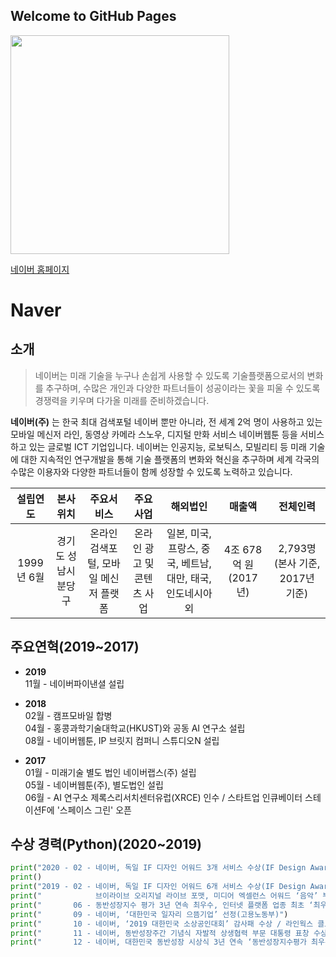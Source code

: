 ## Welcome to GitHub Pages

<img src="http://blogfiles.naver.net/MjAyMDA0MDNfMjkz/MDAxNTg1ODg4ODI2OTgy.cWIq1TEifAZ-GHZdagnnw5sx626Ka2GCJ-apsRedBlog.ubAfurSOaFWerQxbn69ndQ4Q4HD6l5oUXrW_vW-h0tsg.PNG.leeon715/6.png" width="350" height="350">

[네이버 홈페이지](https://www.naver.com/ "네이버 홈페이지")  
# Naver 
## 소개  
> 네이버는 미래 기술을 누구나 손쉽게 사용할 수 있도록 기술플랫폼으로서의 변화를 추구하며,
수많은 개인과 다양한 파트너들이 성공이라는 꽃을 피울 수 있도록 경쟁력을 키우며 다가올 미래를 준비하겠습니다.  

**네이버(주)** 는 한국 최대 검색포털 네이버 뿐만 아니라, 전 세계 2억 명이 사용하고 있는 모바일 메신저 라인, 동영상 카메라 스노우, 디지털 만화 서비스 네이버웹툰 등을 서비스하고 있는 글로벌 ICT 기업입니다. 네이버는 인공지능, 로보틱스, 모빌리티 등 미래 기술에 대한 지속적인 연구개발을 통해 기술 플랫폼의 변화와 혁신을 추구하며 세계 각국의 수많은 이용자와 다양한 파트너들이 함께 성장할 수 있도록 노력하고 있습니다.

| 설립연도 | 본사 위치 | 주요서비스 | 주요사업 | 해외법인 | 매출액 | 전체인력 |
| :----: | :----: | :----: | :----: | :----: | :----: | :----: |
| 1999년 6월 | 경기도 성남시 분당구 | 온라인 검색포털, 모바일 메신저 플랫폼| 온라인 광고 및 콘텐츠 사업 | 일본, 미국, 프랑스, 중국, 베트남, 대만, 태국, 인도네시아 외 | 4조 678억 원 (2017년) | 2,793명 (본사 기준, 2017년 기준) |


## 주요연혁(2019~2017)
* **2019**  
11월 - 네이버파이낸셜 설립

* **2018**  
02월 - 캠프모바일 합병  
04월 - 홍콩과학기술대학교(HKUST)와 공동 AI 연구소 설립  
08월 - 네이버웹툰, IP 브릿지 컴퍼니 스튜디오N 설립

* **2017**  
01월 - 미래기술 별도 법인 네이버랩스(주) 설립  
05월 - 네이버웹툰(주), 별도법인 설립  
06월 - AI 연구소 제록스리서치센터유럽(XRCE) 인수 / 스타트업 인큐베이터 스테이션F에 '스페이스 그린' 오픈


## 수상 경력(Python)(2020~2019)
```python
print("2020 - 02 - 네이버, 독일 IF 디자인 어워드 3개 서비스 수상(IF Design Awards)")
print()
print("2019 - 02 - 네이버, 독일 IF 디자인 어워드 6개 서비스 수상(IF Design Awards) /")
print("            브이라이브 오리지널 라이브 포맷, 미디어 엑셀런스 어워드 ‘음악’ 부문 수상(Media Excellence Awards)")
print("       06 - 동반성장지수 평가 3년 연속 최우수, 인터넷 플랫폼 업종 최초 ‘최우수 명예 기업’ 선정(동반성장위원회)")
print("       09 - 네이버, ‘대한민국 일자리 으뜸기업’ 선정(고용노동부)")
print("       10 - 네이버, ‘2019 대한민국 소상공인대회’ 감사패 수상 / 라인웍스 클로바 클락 등 6개 제품, 일본 ‘굿디자인 어워드’ 수상(Good Design Award)")
print("       11 - 네이버, 동반성장주간 기념식 자발적 상생협력 부문 대통령 표창 수상(중소벤처기업부, 동반성장위원회)")
print("       12 - 네이버, 대한민국 동반성장 시상식 3년 연속 ‘동반성장지수평가 최우수 기업상’ 수상(동반성장위원회)")
```

